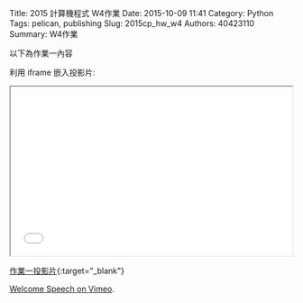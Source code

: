 Title: 2015 計算機程式 W4作業
Date: 2015-10-09 11:41
Category: Python
Tags: pelican, publishing
Slug: 2015cp_hw_w4
Authors: 40423110
Summary: W4作業

以下為作業一內容

利用 iframe 嵌入投影片:

<iframe src="40423110_cp_w4_p.html" width="500" height="300"></iframe>

[作業一投影片](40423110_cp_w4_p.html){:target="_blank"}


 <p><a href="https://vimeo.com/137724068">Welcome Speech on <a href="https://vimeo.com">Vimeo</a>.</p>
